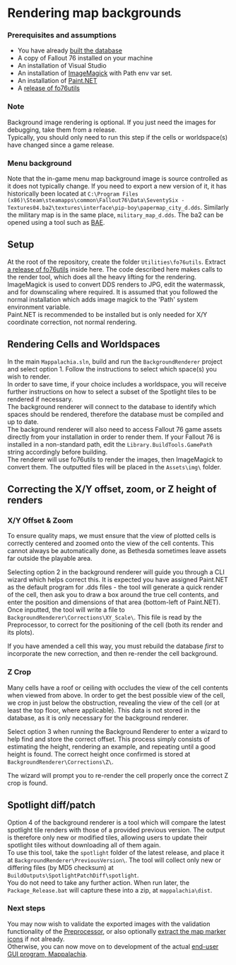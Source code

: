# Rendering map backgrounds

### Prerequisites and assumptions
* You have already [built the database](Preprocessor.md)
* A copy of Fallout 76 installed on your machine
* An installation of Visual Studio
* An installation of [ImageMagick](https://imagemagick.org/script/download.php) with Path env var set.
* An installation of [Paint.NET](https://www.getpaint.net/download.html)
* A [release of fo76utils](https://github.com/fo76utils/fo76utils/releases/latest)

### Note
Background image rendering is optional. If you just need the images for debugging, take them from a release.<br>
Typically, you should only need to run this step if the cells or worldspace(s) have changed since a game release.

### Menu background
Note that the in-game menu map background image is source controlled as it does not typically change. If you need to export a new version of it, it has historically been located at `C:\Program Files (x86)\Steam\steamapps\common\Fallout76\Data\SeventySix - Textures04.ba2\textures\interface\pip-boy\papermap_city_d.dds`. Similarly the military map is in the same place, `military_map_d.dds`. The ba2 can be opened using a tool such as [BAE](https://www.nexusmods.com/fallout4/mods/78/).

## Setup
At the root of the repository, create the folder `Utilities\fo76utils`. Extract [a release of fo76utils](https://github.com/fo76utils/fo76utils/releases) inside here. The code described here makes calls to the render tool, which does all the heavy lifting for the rendering.<br/>
ImageMagick is used to convert DDS renders to JPG, edit the watermassk, and for downscaling where required. It is assumed that you followed the normal installation which adds image magick to the 'Path' system environment variable.<br/>
Paint.NET is recommended to be installed but is only needed for X/Y coordinate correction, not normal rendering.

## Rendering Cells and Worldspaces
In the main `Mappalachia.sln`, build and run the `BackgroundRenderer` project and select option 1. Follow the instructions to select which space(s) you wish to render.<br/>
In order to save time, if your choice includes a worldspace, you will receive further instructions on how to select a subset of the Spotlight tiles to be rendered if necessary.<br/>
The background renderer will connect to the database to identify which spaces should be rendered, therefore the database must be compiled and up to date.<br/>
The background renderer will also need to access Fallout 76 game assets directly from your installation in order to render them. If your Fallout 76 is installed in a non-standard path, edit the `Library.BuildTools.GamePath` string accordingly before building.<br/>
The renderer will use fo76utils to render the images, then ImageMagick to convert them. The outputted files will be placed in the `Assets\img\` folder.<br/>

## Correcting the X/Y offset, zoom, or Z height of renders

### X/Y Offset & Zoom
To ensure quality maps, we must ensure that the view of plotted cells is correctly centered and zoomed onto the view of the cell contents. This cannot always be automatically done, as Bethesda sometimes leave assets far outside the playable area.<br/>

Selecting option 2 in the background renderer will guide you through a CLI wizard which helps correct this. It is expected you have assigned Paint.NET as the default program for .dds files - the tool will generate a quick render of the cell, then ask you to draw a box around the true cell contents, and enter the position and dimensions of that area (bottom-left of Paint.NET). Once inputted, the tool will write a file to `BackgroundRenderer\Corrections\XY_Scale\`. This file is read by the Preprocessor, to correct for the positioning of the cell (both its render and its plots).<br/>

If you have amended a cell this way, you must rebuild the database *first* to incorporate the new correction, and then re-render the cell background.

### Z Crop
Many cells have a roof or ceiling with occludes the view of the cell contents when viewed from above. In order to get the best possible view of the cell, we crop in just below the obstruction, revealing the view of the cell (or at least the top floor, where applicable). This data is not stored in the database, as it is only necessary for the background renderer.<br/>

Select option 3 when running the Background Renderer to enter a wizard to help find and store the correct offset. This process simply consists of estimating the height, rendering an example, and repeating until a good height is found. The correct height once confirmed is stored at `BackgroundRenderer\Corrections\Z\`.<br/>

The wizard will prompt you to re-render the cell properly once the correct Z crop is found.

## Spotlight diff/patch
Option 4 of the background renderer is a tool which will compare the latest spotlight tile renders with those of a provided previous version. The output is therefore only new or modified tiles, allowing users to update their spotlight tiles without downloading all of them again.<br/>
To use this tool, take the `spotlight` folder of the latest release, and place it at `BackgroundRenderer\PreviousVersion\`. The tool will collect only new or differing files (by MD5 checksum) at `BuildOutputs\SpotlightPatchDiff\spotlight`.<br/>
You do not need to take any further action. When run later, the `Package_Release.bat` will capture these into a zip, at `mappalachia\dist`.

### Next steps
You may now wish to validate the exported images with the validation functionality of the [Preprocessor](Preprocessor.md), or also optionally [extract the map marker icons](IconGeneration.md) if not already.<br/>
Otherwise, you can now move on to development of the actual [end-user GUI program, Mappalachia](GUI.md).
